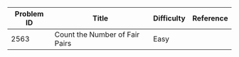 | Problem ID | Title | Difficulty | Reference
| --- | --- | --- | ---
| 2563 | Count the Number of Fair Pairs | Easy | 
